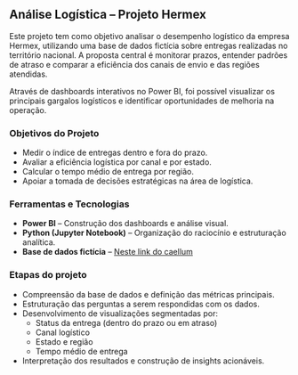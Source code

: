 ## Análise Logística – Projeto Hermex

Este projeto tem como objetivo analisar o desempenho logístico da empresa Hermex, utilizando uma base de dados fictícia sobre entregas realizadas no território nacional. A proposta central é monitorar prazos, entender padrões de atraso e comparar a eficiência dos canais de envio e das regiões atendidas.

Através de dashboards interativos no Power BI, foi possível visualizar os principais gargalos logísticos e identificar oportunidades de melhoria na operação.

### Objetivos do Projeto

- Medir o índice de entregas dentro e fora do prazo.
- Avaliar a eficiência logística por canal e por estado.
- Calcular o tempo médio de entrega por região.
- Apoiar a tomada de decisões estratégicas na área de logística.

### Ferramentas e Tecnologias

- **Power BI** – Construção dos dashboards e análise visual.
- **Python (Jupyter Notebook)** – Organização do raciocínio e estruturação analítica.
- **Base de dados fictícia** – [Neste link do caellum](https://caelum-online-public.s3.amazonaws.com/2791-looker-studio-visualizacao-dados/base-de-dados-Hermex.xlsx)

### Etapas do projeto

- Compreensão da base de dados e definição das métricas principais.
- Estruturação das perguntas a serem respondidas com os dados.
- Desenvolvimento de visualizações segmentadas por:
  - Status da entrega (dentro do prazo ou em atraso)
  - Canal logístico
  - Estado e região
  - Tempo médio de entrega
- Interpretação dos resultados e construção de insights acionáveis.
